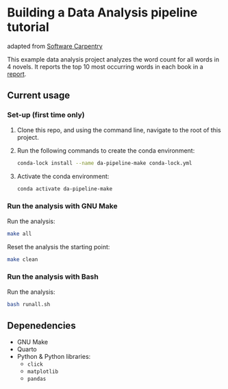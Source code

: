 # Building a Data Analysis pipeline tutorial

adapted from [Software Carpentry](http://software-carpentry.org/)

This example data analysis project analyzes the word count for all words in 4
novels. It reports the top 10 most occurring words in each book in a [report](report/count_report.qmd).

## Current usage

### Set-up (first time only)

1. Clone this repo, and using the command line, navigate to the root of this project.

2. Run the following commands to create the conda environment:

    ```bash
    conda-lock install --name da-pipeline-make conda-lock.yml
    ```

3. Activate the conda environment:

    ```bash
    conda activate da-pipeline-make
    ```

### Run the analysis with GNU Make

Run the analysis:

```bash
make all
```

Reset the analysis the starting point:

```bash
make clean
```

### Run the analysis with Bash

Run the analysis:

```bash
bash runall.sh
```

## Depenedencies

- GNU Make
- Quarto
- Python & Python libraries:
  - `click`
  - `matplotlib`
  - `pandas`
